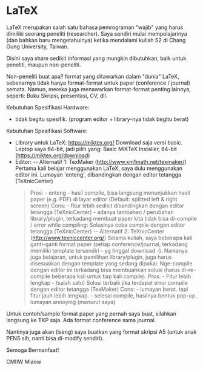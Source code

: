 # LaTeX

LaTeX merupakan salah satu bahasa pemrograman "wajib" yang harus dimiliki seorang peneliti (researcher). Saya sendiri mulai mempelajarinya (dan bahkan baru mengetahuinya) ketika mendalami kuliah S2 di Chang Gung University, Taiwan. 

Disini saya share sedikit informasi yang mungkin dibutuhkan, baik untuk peneliti, maupun non-peneliti.

Non-peneliti buat apa? format yang ditawarkan dalam "dunia" LaTeX, sebenarnya tidak hanya format-format untuk paper (conference / journal) semata. Namun, mereka juga menawarkan format-format penting lainnya, seperti: Buku Skripsi, presentasi, CV, dll.

Kebutuhan Spesifikasi Hardware:
- tidak begitu spesifik. (program editor + library-nya tidak begitu berat)

Kebutuhan Spesifikasi Software:
- Library untuk LaTeX: https://miktex.org/
  Download saja versi basic.
  Leptop saya 64-bit, jadi pilih yang: Basic MiKTeX Installer, 64-bit (https://miktex.org/download)
- Editor:
-- Alternatif 1: TexMaker (http://www.xm1math.net/texmaker/)
    Pertama kali belajar menggunakan LaTeX, saya dulu menggunakan editor ini. Lumayan 'enteng', dibandingkan dengan editor tetangga (TeXnicCenter)
    > Pros: 
      - enteng
      - hasil compile, bisa langsung menunjukkan hasil paper (e.g. PDF) di layar editor (Default: splitted left & right screen)
    > Cons:
      - fitur lebih sedikit dibandingkan dengan editor tetangga (TeXnicCenter)
      - adanya tambahan / perubahan library/plugin, terkadang membuat paper kita tidak bisa di-compile / error while compiling: Solusinya coba compile dengan editor tetangga (TeXnicCenter)
-- Alternatif 2: TeXnicCenter (http://www.texniccenter.org/)
    Selama kuliah, saya beberapa kali ganti-ganti format paper (setiap conference/journal, terkadang memiliki template tersendiri - yg tinggal download -). Namanya juga belajaran, untuk pemilihan library/plugin, juga harus disesuaikan dengan template yang sedang dipakai. Nge-compile dengan editor ini terkadang bisa membuahkan solusi (harus di-re-compile beberapa kali untuk tiap kali compile).
    > Pros:
      - Fitur lebih lengkap
      - (salah satu) Solusi terbaik jika terdapat error compile dengan editor tetangga (TexMaker)
    > Cons:
      - lumayan berat. tapi fitur jauh lebih lengkap. 
      - selesai compile, hasilnya bentuk pop-up. lumayan annoying (menurut saya)
      
Untuk contoh/sample format paper yang pernah saya buat, silahkan langsung ke TKP saja. Ada format conference sama journal. 
 
Nantinya juga akan (iseng) saya buatkan yang format skripsi A5 (untuk anak PENS sih, nanti bisa di-modify sendiri).

Semoga Bermanfaat!

CMIIW Miaow
